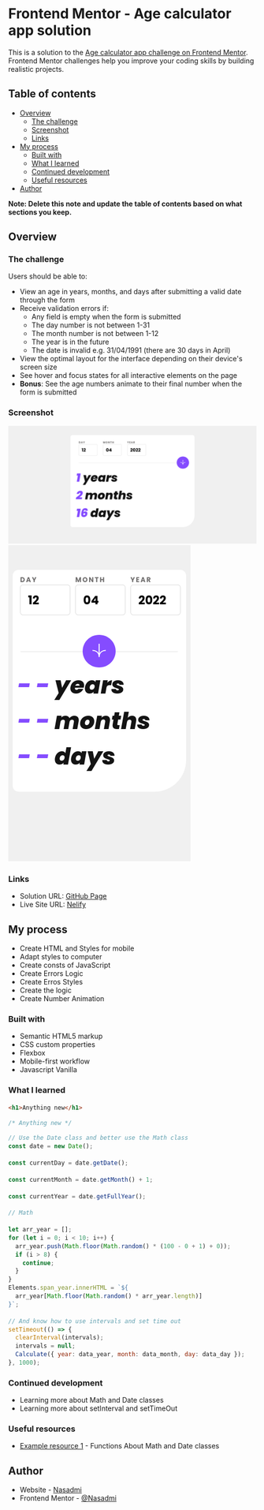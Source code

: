 # Frontend Mentor - Age calculator app solution

This is a solution to the [Age calculator app challenge on Frontend Mentor](https://www.frontendmentor.io/challenges/age-calculator-app-dF9DFFpj-Q). Frontend Mentor challenges help you improve your coding skills by building realistic projects.

## Table of contents

- [Overview](#overview)
  - [The challenge](#the-challenge)
  - [Screenshot](#screenshot)
  - [Links](#links)
- [My process](#my-process)
  - [Built with](#built-with)
  - [What I learned](#what-i-learned)
  - [Continued development](#continued-development)
  - [Useful resources](#useful-resources)
- [Author](#author)

**Note: Delete this note and update the table of contents based on what sections you keep.**

## Overview

### The challenge

Users should be able to:

- View an age in years, months, and days after submitting a valid date through the form
- Receive validation errors if:
  - Any field is empty when the form is submitted
  - The day number is not between 1-31
  - The month number is not between 1-12
  - The year is in the future
  - The date is invalid e.g. 31/04/1991 (there are 30 days in April)
- View the optimal layout for the interface depending on their device's screen size
- See hover and focus states for all interactive elements on the page
- **Bonus**: See the age numbers animate to their final number when the form is submitted

### Screenshot

![](./screenshot.png)
![](./mobile.png)

### Links

- Solution URL: [GitHub Page](https://github.com/Nasadmi/AgeCalculatorMainChallenge)
- Live Site URL: [Nelify](https://stunning-begonia-caab31.netlify.app/)

## My process

- Create HTML and Styles for mobile
- Adapt styles to computer
- Create consts of JavaScript
- Create Errors Logic
- Create Erros Styles
- Create the logic
- Create Number Animation

### Built with

- Semantic HTML5 markup
- CSS custom properties
- Flexbox
- Mobile-first workflow
- Javascript Vanilla

### What I learned

```html
<h1>Anything new</h1>
```

```css
/* Anything new */
```

```js
// Use the Date class and better use the Math class
const date = new Date();

const currentDay = date.getDate();

const currentMonth = date.getMonth() + 1;

const currentYear = date.getFullYear();

// Math

let arr_year = [];
for (let i = 0; i < 10; i++) {
  arr_year.push(Math.floor(Math.random() * (100 - 0 + 1) + 0));
  if (i > 8) {
    continue;
  }
}
Elements.span_year.innerHTML = `${
  arr_year[Math.floor(Math.random() * arr_year.length)]
}`;

// And know how to use intervals and set time out
setTimeout(() => {
  clearInterval(intervals);
  intervals = null;
  Calculate({ year: data_year, month: data_month, day: data_day });
}, 1000);
```

### Continued development

- Learning more about Math and Date classes
- Learning more about setInterval and setTimeOut

### Useful resources

- [Example resource 1](https://developer.mozilla.org/es/) - Functions About Math and Date classes

## Author

- Website - [Nasadmi](https://github.com/Nasadmi)
- Frontend Mentor - [@Nasadmi](https://www.frontendmentor.io/profile/Nasadmi)

